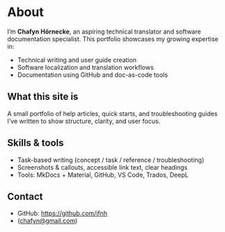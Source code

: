 # About

I’m **Chafyn Hörnecke**, an aspiring technical translator and software documentation specialist.
This portfolio showcases my growing expertise in:
- Technical writing and user guide creation
- Software localization and translation workflows
- Documentation using GitHub and doc-as-code tools

## What this site is
A small portfolio of help articles, quick starts, and troubleshooting guides I’ve written to show structure, clarity, and user focus.

## Skills & tools
- Task-based writing (concept / task / reference / troubleshooting)
- Screenshots & callouts, accessible link text, clear headings
- Tools: MkDocs + Material, GitHub, VS Code, Trados, DeepL

## Contact
- GitHub: https://github.com/jfnh
- (chafyn@gmail.com)
